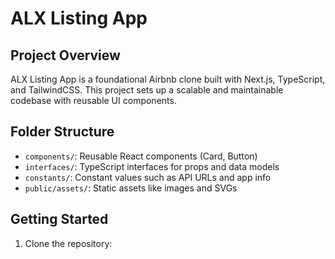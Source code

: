 # ALX Listing App

## Project Overview
ALX Listing App is a foundational Airbnb clone built with Next.js, TypeScript, and TailwindCSS. This project sets up a scalable and maintainable codebase with reusable UI components.

## Folder Structure
- `components/`: Reusable React components (Card, Button)
- `interfaces/`: TypeScript interfaces for props and data models
- `constants/`: Constant values such as API URLs and app info
- `public/assets/`: Static assets like images and SVGs

## Getting Started

1. Clone the repository:
